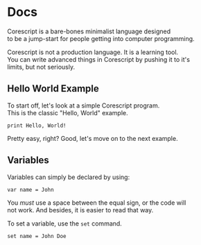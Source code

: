 # Docs
Corescript is a bare-bones minimalist language designed  
to be a jump-start for people getting into computer programming.

Corescript is not a production language. It is a learning tool.  
You can write advanced things in Corescript by pushing it to it's  
limits, but not seriously.

## Hello World Example
To start off, let's look at a simple Corescript program.  
This is the classic "Hello, World" example.
```
print Hello, World!
```

Pretty easy, right? Good, let's move on to the next example.

## Variables
Variables can simply be declared by using:
```
var name = John
```

You *must* use a space between the equal sign, or the code will  
not work. And besides, it is easier to read that way.

To set a variable, use the `set` command.
```
set name = John Doe

```

